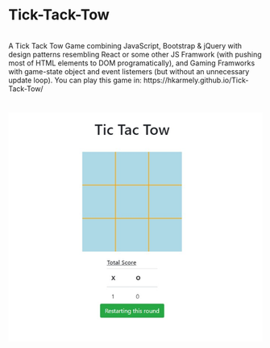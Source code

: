 # Tick-Tack-Tow

<br>
A Tick Tack Tow Game combining JavaScript, Bootstrap & jQuery with design patterns resembling React or some other JS Framwork (with pushing most of HTML elements to DOM programatically), and Gaming Framworks with game-state object and event listemers (but without an unnecessary update loop).
You can play this game in: https://hkarmely.github.io/Tick-Tack-Tow/
<br>
<h1>
<a href = "https://hkarmely.github.io/Tick-Tack-Tow/" target="_blank">
    <img src="Tic-tak-tow.jpg" alt="Tic-Tac-Toe created in JavaScript" />
    </a>
</h1>
